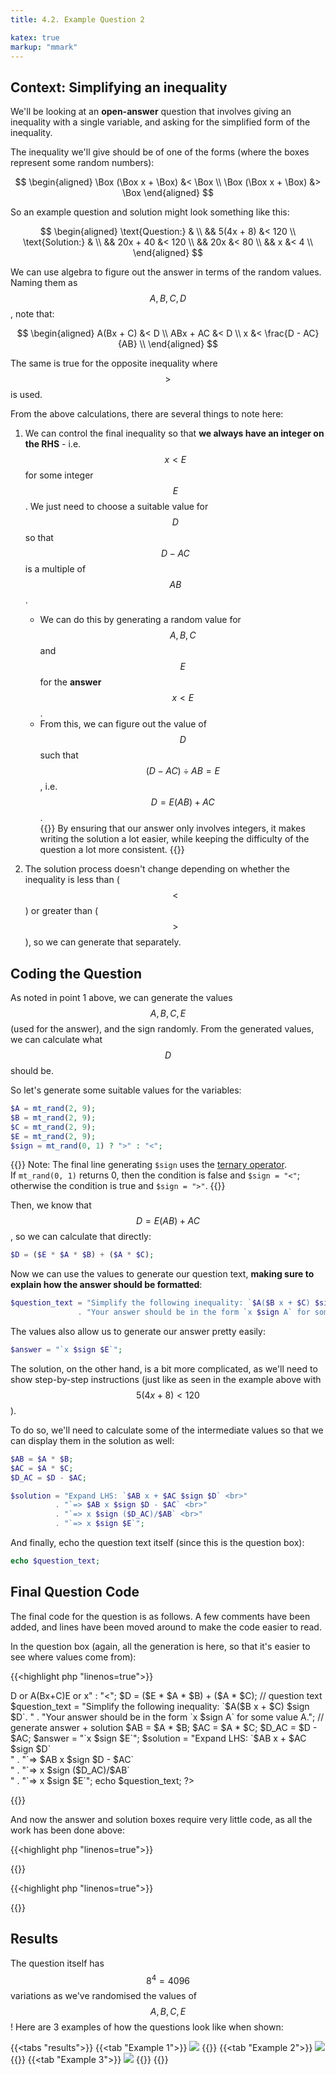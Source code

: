 ```yaml
---
title: 4.2. Example Question 2

katex: true
markup: "mmark"
--- 
```


## Context: Simplifying an inequality

We'll be looking at an **open-answer** question that involves giving an inequality with a single variable, and asking for the simplified form of the inequality. 

The inequality we'll give should be of one of the forms (where the boxes represent some random numbers): 

$$
\begin{aligned}
\Box (\Box x + \Box) &< \Box \\
\Box (\Box x + \Box) &> \Box
\end{aligned}
$$

So an example question and solution might look something like this: 

$$
\begin{aligned}
\text{Question:} &  \\
&& 5(4x + 8) &< 120 \\
\text{Solution:} &  \\
&& 20x + 40 &< 120  \\
&& 20x      &< 80   \\
&& x        &< 4    \\
\end{aligned}
$$

We can use algebra to figure out the answer in terms of the random values. Naming them as $$A, B, C, D$$, note that: 

$$
\begin{aligned}
A(Bx + C)   &< D   \\
ABx + AC    &< D   \\
x &< \frac{D - AC}{AB}  \\
\end{aligned}
$$

The same is true for the opposite inequality where $$>$$ is used. 

From the above calculations, there are several things to note here: 

1. We can control the final inequality so that **we always have an integer on the RHS** - i.e. $$x < E$$ for some integer $$E$$. We just need to choose a suitable value for $$D$$ so that $$D - AC$$ is a multiple of $$AB$$.
    - We can do this by generating a random value for $$A, B, C$$ and $$E$$ for the **answer** $$x < E$$.
    - From this, we can figure out the value of $$D$$ such that $$(D - AC) \div AB = E$$, i.e. $$D = E(AB) + AC$$. \
      {{<hint info>}}
By ensuring that our answer only involves integers, it makes writing the solution a lot easier, while keeping the difficulty of the question a lot more consistent. 
      {{</hint>}}

2. The solution process doesn't change depending on whether the inequality is less than ($$<$$) or greater than ($$>$$), so we can generate that separately. 

## Coding the Question

As noted in point 1 above, we can generate the values $$A, B, C, E$$ (used for the answer), and the sign randomly. From the generated values, we can calculate what $$D$$ should be.

So let's generate some suitable values for the variables: 

```php
$A = mt_rand(2, 9);
$B = mt_rand(2, 9);
$C = mt_rand(2, 9);
$E = mt_rand(2, 9);
$sign = mt_rand(0, 1) ? ">" : "<";
```
{{<hint info>}}
Note: The final line generating `$sign` uses the [ternary operator](https://stitcher.io/blog/shorthand-comparisons-in-php#ternary-operator). \
If `mt_rand(0, 1)` returns 0, then the condition is false and `$sign = "<"`; otherwise the condition is true and `$sign = ">"`. 
{{</hint>}}

Then, we know that $$D = E(AB) + AC$$, so we can calculate that directly: 
```php
$D = ($E * $A * $B) + ($A * $C);
```

Now we can use the values to generate our question text, **making sure to explain how the answer should be formatted**: 
```php
$question_text = "Simplify the following inequality: `$A($B x + $C) $sign $D`. " 
               . "Your answer should be in the form `x $sign A` for some value A.";
```

The values also allow us to generate our answer pretty easily: 
```php
$answer = "`x $sign $E`";
```

The solution, on the other hand, is a bit more complicated, as we'll need to show step-by-step instructions (just like as seen in the example above with $$5(4x + 8) < 120$$). 

To do so, we'll need to calculate some of the intermediate values so that we can display them in the solution as well: 

```php
$AB = $A * $B;
$AC = $A * $C;
$D_AC = $D - $AC;

$solution = "Expand LHS: `$AB x + $AC $sign $D` <br>"
          . "`=> $AB x $sign $D - $AC` <br>"
          . "`=> x $sign ($D_AC)/$AB` <br>"
          . "`=> x $sign $E`";
```

And finally, echo the question text itself (since this is the question box):

```php
echo $question_text;
```

## Final Question Code

The final code for the question is as follows. A few comments have been added, and lines have been moved around to make the code easier to read. 

In the question box (again, all the generation is here, so that it's easier to see where values come from):

{{<highlight php "linenos=true">}}
<?php
// set up inequality in the form of A(Bx+C)>D or A(Bx+C)<D, with answer x>E or x<E
$A = mt_rand(2, 9);
$B = mt_rand(2, 9);
$C = mt_rand(2, 9);
$E = mt_rand(2, 9);
$sign = mt_rand(0, 1) ? ">" : "<";

$D = ($E * $A * $B) + ($A * $C);

// question text
$question_text = "Simplify the following inequality: `$A($B x + $C) $sign $D`. " 
               . "Your answer should be in the form `x $sign A` for some value A.";

// generate answer + solution
$AB = $A * $B;
$AC = $A * $C;
$D_AC = $D - $AC;

$answer = "`x $sign $E`";
$solution = "Expand LHS: `$AB x + $AC $sign $D` <br>"
          . "`=> $AB x $sign $D - $AC` <br>"
          . "`=> x $sign ($D_AC)/$AB` <br>"
          . "`=> x $sign $E`";

echo $question_text; 
?>
{{</highlight>}}

And now the answer and solution boxes require very little code, as all the work has been done above: 

{{<highlight php "linenos=true">}}
<?php
echo $answer;
?>
{{</highlight>}}

{{<highlight php "linenos=true">}}
<?php
echo $solution;
?>
{{</highlight>}}

## Results

The question itself has $$8^4 = 4096$$ variations as we've randomised the values of $$A, B, C, E$$! Here are 3 examples of how the questions look like when shown: 

{{<tabs "results">}}
{{<tab "Example 1">}} <img src="https://i.imgur.com/QqRwBNJ.png"/> {{</tab>}}
{{<tab "Example 2">}} <img src="https://i.imgur.com/borGvGT.png"/> {{</tab>}}
{{<tab "Example 3">}} <img src="https://i.imgur.com/CouUNvq.png"/> {{</tab>}}
{{</tabs>}}
